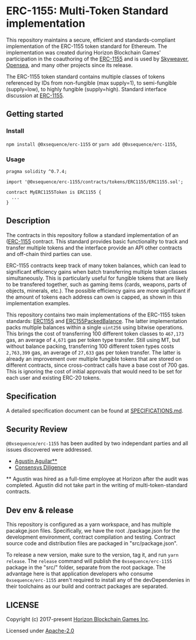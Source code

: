 # ERC-1155: Multi-Token Standard implementation

This repository maintains a secure, efficient and standards-compliant implementation of the ERC-1155 token standard for Ethereum. The implementation was created during Horizon Blockchain Games' participation in the coauthoring of the [ERC-1155](https://github.com/ethereum/EIPs/issues/1155) and is used by [Skyweaver](https://www.skyweaver.net), [Opensea](https://github.com/ProjectOpenSea/opensea-erc1155#erc1155-implementation), and many other projects since its release.

The ERC-1155 token standard contains multiple classes of tokens referenced by IDs from non-fungible (max supply=1), to semi-fungible (supply=low), to highly fungible (supply=high). Standard interface discussion at [ERC-1155](https://github.com/ethereum/EIPs/issues/1155). 

## Getting started

### Install

`npm install @0xsequence/erc-1155` or `yarn add @0xsequence/erc-1155`,

### Usage

```solidity
pragma solidity ^0.7.4;

import '@0xsequence/erc-1155/contracts/tokens/ERC1155/ERC1155.sol';

contract MyERC1155Token is ERC1155 {
  ...
}
```

## Description

The contracts in this repository follow a standard implementation of an ([ERC-1155](https://github.com/ethereum/EIPs/issues/1155) contract. This standard provides basic functionality to track and transfer multiple tokens and the interface provide an API other contracts and off-chain third parties can use.

ERC-1155 contracts keep track of many token balances, which can lead to significant efficiency gains when batch transferring multiple token classes simultaneously. This is particularly useful for fungible tokens that are likely to be transfered together, such as gaming items (cards, weapons, parts of objects, minerals, etc.). The possible efficiency gains are more significant if the amount of tokens each address can own is capped, as shown in this implementation examples.

This repository contains two main implementations of the ERC-1155 token standards: [ERC1155](<https://github.com/0xsequence/erc-1155/tree/master/contracts/tokens/ERC1155>) and [ERC155PackedBalance](<https://github.com/0xsequence/erc-1155/tree/master/contracts/tokens/ERC1155PackedBalance>). The latter implementation packs multiple balances within a single `uint256` using bitwise operations. This brings the cost of transferring 100 different token classes to `467,173` gas, an average of `4,671` gas per token type transfer. Still using MT, but without balance packing, transferring 100 different token types costs `2,763,399` gas, an average of `27,633` gas per token transfer. The latter is already an improvement over multiple fungible tokens that are stored on different contracts, since cross-contract calls have a base cost of 700 gas. This is ignoring the cost of initial approvals that would need to be set for each user and existing ERC-20 tokens.

## Specification

A detailed specification document can be found at [SPECIFICATIONS.md](<https://github.com/0xsequence/erc-1155/blob/master/SPECIFICATIONS.md>).

## Security Review

`@0xsequence/erc-1155` has been audited by two independant parties and all issues discovered were addressed. 
- [Agustín Aguilar**](https://github.com/0xsequence/erc-1155/blob/master/audits/Security_Audit_Horizon_Games_23-12-19_2.pdf)
- [Consensys Diligence](https://github.com/0xsequence/erc-1155/blob/master/audits/horizon-games-audit-2020-02.pdf) 

** Agustín was hired as a full-time employee at Horizon after the audit was completed. Agustín did not take part in the writing of multi-token-standard contracts.


## Dev env & release

This repository is configured as a yarn workspace, and has multiple pacakge.json files. Specifically,
we have the root ./package.json for the development environment, contract compilation and testing. Contract
source code and distribution files are packaged in "src/package.json".

To release a new version, make sure to the version, tag it, and run `yarn release`. The `release` command
will publish the `0xsequence/erc-1155` package in the "src/" folder, separate from the root package. The advantage
here is that application developers who consume `0xsequence/erc-1155` aren't required to install any of the devDependenies
in their toolchains as our build and contract packages are separated.

## LICENSE

Copyright (c) 2017-present [Horizon Blockchain Games Inc](https://horizon.io).

Licensed under [Apache-2.0](./LICENSE)
